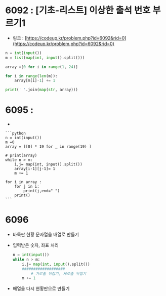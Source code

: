 # 6092 : ****[기초-리스트] 이상한 출석 번호 부르기1****

- 링크 : [https://codeup.kr/problem.php?id=6092&rid=0](https://codeup.kr/problem.php?id=6092&rid=0)

```python
n = int(input())
m = list(map(int, input().split()))

array =[0 for i in range(1, 24)]

for i in range(len(m)):
    array[m[i]-1] += 1

print(' '.join(map(str, array)))
```

# 6095 :

- 
    
    ```python
    n = int(input())
    m =0
    array = [[0] * 19 for _ in range(19) ]
    
    # print(array)
    while n > m:
        i,j= map(int, input().split())
        array[i-1][j-1]= 1
        m += 1
    
    for i in array :
        for j in i:
            print(j,end=" ")
        print()
    ```
    

# 6096

- 바둑판 현황 문자열을 배열로 만들기
- 입력받은 숫자, 좌표 처리
    
    ```python
    n = int(input())
    while n > m:
        i,j= map(int, input().split())
        ###################
    		# 가로줄 뒤집기, 세로줄 뒤집기
        m += 1
    ```
    
- 배열을 다시 현황판으로 만들기